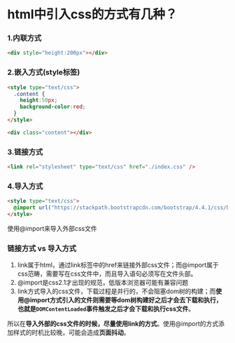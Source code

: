 # html中引入css的方式有几种？

### 1.内联方式
```html
<div style="height:200px"></div>
```

### 2.嵌入方式(style标签)
```html
<style type="text/css">
  .content {
    height:50px;
    background-color:red;
  }
</style>

<div class="content"></div>
```

### 3.链接方式
```html
<link rel="stylesheet" type="text/css" href="./index.css" />
```

### 4.导入方式
```html
<style type="text/css">
  @import url("https://stackpath.bootstrapcdn.com/bootstrap/4.4.1/css/bootstrap.min.css");
</style>
```
使用@import来导入外部css文件


### 链接方式 vs 导入方式
1. link属于html，通过link标签中的href来链接外部css文件；而@import属于css范畴，需要写在css文件中，而且导入语句必须写在文件头部。
2. @import是css2.1才出现的规范，低版本浏览器可能有兼容问题
3. link方式导入的css文件，下载过程是并行的，不会阻塞dom树的构建；而**使用@import方式引入的文件则需要等dom树构建好之后才会去下载和执行，也就是`DOMContentLoaded`事件触发之后才会下载和执行css文件**。

所以在**导入外部的css文件的时候，尽量使用link的方式**。使用@import的方式添加样式的时机比较晚，可能会造成**页面抖动**。

